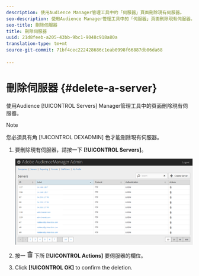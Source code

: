 ```yaml
---
description: 使用Audience Manager管理工具中的「伺服器」頁面刪除現有伺服器。
seo-description: 使用Audience Manager管理工具中的「伺服器」頁面刪除現有伺服器。
seo-title: 刪除伺服器
title: 刪除伺服器
uuid: 21d8feeb-a205-43bb-9bc1-9048c918a80a
translation-type: tm+mt
source-git-commit: 71bf4cec222428686c1eab0998f66887db06da68

---
```



# 刪除伺服器 {#delete-a-server}

使用Audience [!UICONTROL Servers] Manager管理工具中的頁面刪除現有伺服器。

<!-- t_delete_server.xml -->

>[!NOTE]
>
>您必須具有角 [!UICONTROL DEXADMIN] 色才能刪除現有伺服器。

1. 要刪除現有伺服器，請按一下 **[!UICONTROL Servers]**。

   ![步驟結果](assets/servers.png)

1. 按一 ![](assets/icon_delete.png) 下所 **[!UICONTROL Actions]** 要伺服器的欄位。
1. Click **[!UICONTROL OK]** to confirm the deletion.
